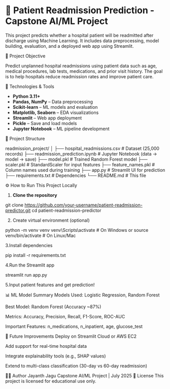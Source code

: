 # 🏥 Patient Readmission Prediction - Capstone AI/ML Project

This project predicts whether a hospital patient will be readmitted after discharge using Machine Learning. It includes data preprocessing, model building, evaluation, and a deployed web app using Streamlit.

 📌 Project Objective

Predict unplanned hospital readmissions using patient data such as age, medical procedures, lab tests, medications, and prior visit history. The goal is to help hospitals reduce readmission rates and improve patient care.

🧠 Technologies & Tools

- **Python 3.11+**
- **Pandas, NumPy** – Data preprocessing
- **Scikit-learn** – ML models and evaluation
- **Matplotlib, Seaborn** – EDA visualizations
- **Streamlit** – Web app deployment
- **Pickle** – Save and load models
- **Jupyter Notebook** – ML pipeline development


📂 Project Structure

readmission_project/
│
├── hospital_readmissions.csv # Dataset (25,000 records)
├── readmission_prediction.ipynb # Jupyter Notebook (data → model → save)
├── model.pkl # Trained Random Forest model
├── scaler.pkl # StandardScaler for input features
├── feature_names.pkl # Column names used during training
├── app.py # Streamlit UI for prediction
├── requirements.txt # Dependencies
└── README.md # This file



⚙️ How to Run This Project Locally

1. **Clone the repository**

git clone https://github.com/your-username/patient-readmission-predictor.git
cd patient-readmission-predictor

2. Create virtual environment (optional)

python -m venv venv
venv\Scripts\activate     # On Windows
or
source venv/bin/activate  # On Linux/Mac

3.Install dependencies

pip install -r requirements.txt

4.Run the Streamlit app

streamlit run app.py

5.Input patient features and get prediction!

📊 ML Model Summary
Models Used: Logistic Regression, Random Forest

Best Model: Random Forest (Accuracy ~87%)

Metrics: Accuracy, Precision, Recall, F1-Score, ROC-AUC

Important Features: n_medications, n_inpatient, age, glucose_test


🚀 Future Improvements
Deploy on Streamlit Cloud or AWS EC2

Add support for real-time hospital data

Integrate explainability tools (e.g., SHAP values)

Extend to multi-class classification (30-day vs 60-day readmission)

👨‍💻 Author
Jayanth Jagu
Capstone AI/ML Project | July 2025
📜 License
This project is licensed for educational use only.
